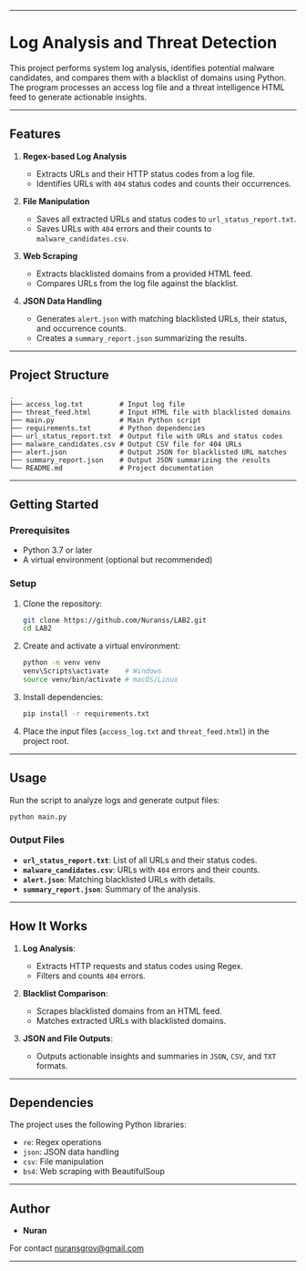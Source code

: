 
---

# **Log Analysis and Threat Detection**

This project performs system log analysis, identifies potential malware candidates, and compares them with a blacklist of domains using Python. The program processes an access log file and a threat intelligence HTML feed to generate actionable insights.

---

## **Features**

1. **Regex-based Log Analysis**
   - Extracts URLs and their HTTP status codes from a log file.
   - Identifies URLs with `404` status codes and counts their occurrences.

2. **File Manipulation**
   - Saves all extracted URLs and status codes to `url_status_report.txt`.
   - Saves URLs with `404` errors and their counts to `malware_candidates.csv`.

3. **Web Scraping**
   - Extracts blacklisted domains from a provided HTML feed.
   - Compares URLs from the log file against the blacklist.

4. **JSON Data Handling**
   - Generates `alert.json` with matching blacklisted URLs, their status, and occurrence counts.
   - Creates a `summary_report.json` summarizing the results.

---

## **Project Structure**

```plaintext
.
├── access_log.txt         # Input log file
├── threat_feed.html       # Input HTML file with blacklisted domains
├── main.py                # Main Python script
├── requirements.txt       # Python dependencies
├── url_status_report.txt  # Output file with URLs and status codes
├── malware_candidates.csv # Output CSV file for 404 URLs
├── alert.json             # Output JSON for blacklisted URL matches
├── summary_report.json    # Output JSON summarizing the results
└── README.md              # Project documentation
```

---

## **Getting Started**

### **Prerequisites**
- Python 3.7 or later
- A virtual environment (optional but recommended)

### **Setup**

1. Clone the repository:
   ```bash
   git clone https://github.com/Nuranss/LAB2.git
   cd LAB2
   ```

2. Create and activate a virtual environment:
   ```bash
   python -m venv venv
   venv\Scripts\activate    # Windows
   source venv/bin/activate # macOS/Linux
   ```

3. Install dependencies:
   ```bash
   pip install -r requirements.txt
   ```

4. Place the input files (`access_log.txt` and `threat_feed.html`) in the project root.

---

## **Usage**

Run the script to analyze logs and generate output files:

```bash
python main.py
```

### **Output Files**
- **`url_status_report.txt`**: List of all URLs and their status codes.
- **`malware_candidates.csv`**: URLs with `404` errors and their counts.
- **`alert.json`**: Matching blacklisted URLs with details.
- **`summary_report.json`**: Summary of the analysis.

---

## **How It Works**

1. **Log Analysis**:
   - Extracts HTTP requests and status codes using Regex.
   - Filters and counts `404` errors.

2. **Blacklist Comparison**:
   - Scrapes blacklisted domains from an HTML feed.
   - Matches extracted URLs with blacklisted domains.

3. **JSON and File Outputs**:
   - Outputs actionable insights and summaries in `JSON`, `CSV`, and `TXT` formats.

---

## **Dependencies**

The project uses the following Python libraries:
- `re`: Regex operations
- `json`: JSON data handling
- `csv`: File manipulation
- `bs4`: Web scraping with BeautifulSoup

---

## **Author**

- **Nuran**

For contact nuransgrov@gmail.com

--- 

